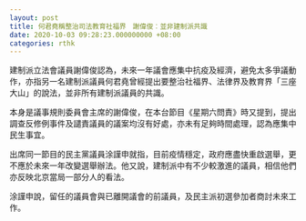 ```yaml
---
layout: post
title: 何君堯稱整治司法教育社福界　謝偉俊︰並非建制派共識
date: 2020-10-03 09:28:23.000000000 +08:00
categories: rthk
---
```


建制派立法會議員謝偉俊認為，未來一年議會應集中抗疫及經濟，避免太多爭議動作，亦指另一名建制派議員何君堯曾經提出要整治社福界、法律界及教育界「三座大山」的說法，並非所有建制派議員的共識。

本身是議事規則委員會主席的謝偉俊，在本台節目《星期六問責》時又提到，提出調查反修例事件及譴責議員的議案均沒有好處，亦未有足夠時間處理，認為應集中民生事宜。

出席同一節目的民主黨議員涂謹申就指，目前疫情穩定，政府應盡快重啟選舉，更不應於未來一年改變選舉辦法。他又說，建制派中有不少較激進的議員，相信他們亦反映北京當局一部分人的看法。

涂謹申說，留任的議員會與已離開議會的前議員，及民主派初選參加者商討未來工作。
